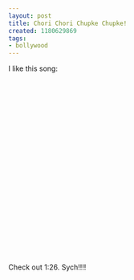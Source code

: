 ```yaml
---
layout: post
title: Chori Chori Chupke Chupke!
created: 1180629869
tags:
- bollywood
---
```

I like this song:

<object width="425" height="350"><param name="movie" value="http://www.youtube.com/v/Vxh4ci8tzL8"></param><param name="wmode" value="transparent"></param><embed src="http://www.youtube.com/v/Vxh4ci8tzL8" type="application/x-shockwave-flash" wmode="transparent" width="425" height="350"></embed></object>

Check out 1:26. Sych!!!!

